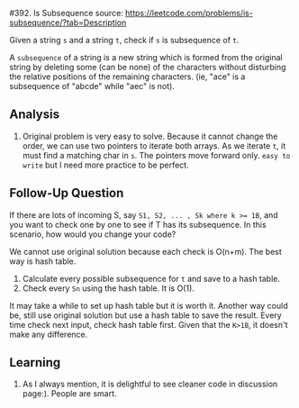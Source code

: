 #392. Is Subsequence
source: https://leetcode.com/problems/is-subsequence/?tab=Description

Given a string `s` and a string `t`, check if `s` is subsequence of `t`.

A `subsequence` of a string is a new string which is formed from the original string by deleting some (can be none) of the characters without disturbing the relative positions of the remaining characters. (ie, "ace" is a subsequence of "abcde" while "aec" is not).

## Analysis
1. Original problem is very easy to solve. Because it cannot change the order, we can use two pointers to iterate both arrays. As we iterate `t`, it must find a matching char in `s`. The pointers move forward only. `easy to write` but I need more practice to be perfect.

## Follow-Up Question
If there are lots of incoming S, say `S1, S2, ... , Sk where k >= 1B`, and you want to check one by one to see if T has its subsequence. In this scenario, how would you change your code?

We cannot use original solution because each check is O(n+m). The best way is hash table.

1. Calculate every possible subsequence for `t` and save to a hash table.
2. Check every `Sn` using the hash table. It is O(1). 

It may take a while to set up hash table but it is worth it. Another way could be, still use original solution but use a hash table to save the result. Every time check next input, check hash table first. Given that the `K>1B`, it doesn't make any difference.

## Learning
1. As I always mention, it is delightful to see cleaner code in discussion page:). People are smart.
